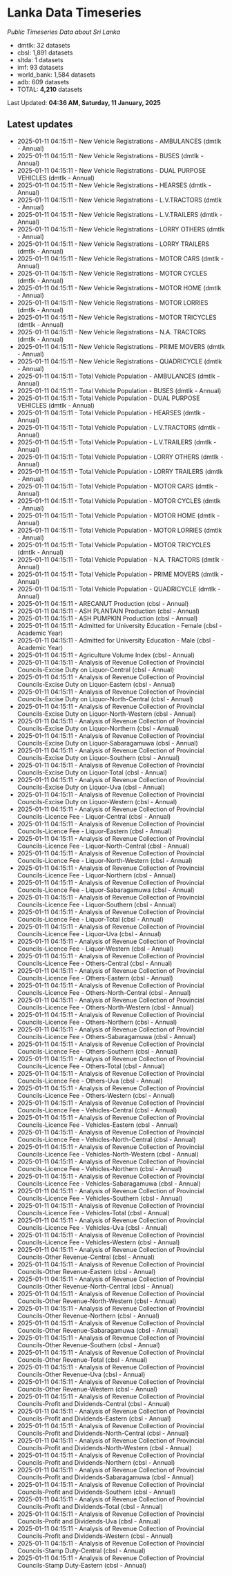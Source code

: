 # Lanka Data Timeseries
*Public Timeseries Data about Sri Lanka*

* dmtlk: 32 datasets
* cbsl: 1,891 datasets
* sltda: 1 datasets
* imf: 93 datasets
* world_bank: 1,584 datasets
* adb: 609 datasets
* TOTAL: **4,210** datasets

Last Updated: **04:36 AM, Saturday, 11 January, 2025**

## Latest updates

* 2025-01-11 04:15:11 - New Vehicle Registrations - AMBULANCES (dmtlk - Annual)
* 2025-01-11 04:15:11 - New Vehicle Registrations - BUSES (dmtlk - Annual)
* 2025-01-11 04:15:11 - New Vehicle Registrations - DUAL PURPOSE VEHICLES (dmtlk - Annual)
* 2025-01-11 04:15:11 - New Vehicle Registrations - HEARSES (dmtlk - Annual)
* 2025-01-11 04:15:11 - New Vehicle Registrations - L.V.TRACTORS (dmtlk - Annual)
* 2025-01-11 04:15:11 - New Vehicle Registrations - L.V.TRAILERS (dmtlk - Annual)
* 2025-01-11 04:15:11 - New Vehicle Registrations - LORRY OTHERS (dmtlk - Annual)
* 2025-01-11 04:15:11 - New Vehicle Registrations - LORRY TRAILERS (dmtlk - Annual)
* 2025-01-11 04:15:11 - New Vehicle Registrations - MOTOR CARS (dmtlk - Annual)
* 2025-01-11 04:15:11 - New Vehicle Registrations - MOTOR CYCLES (dmtlk - Annual)
* 2025-01-11 04:15:11 - New Vehicle Registrations - MOTOR HOME (dmtlk - Annual)
* 2025-01-11 04:15:11 - New Vehicle Registrations - MOTOR LORRIES (dmtlk - Annual)
* 2025-01-11 04:15:11 - New Vehicle Registrations - MOTOR TRICYCLES (dmtlk - Annual)
* 2025-01-11 04:15:11 - New Vehicle Registrations - N.A. TRACTORS (dmtlk - Annual)
* 2025-01-11 04:15:11 - New Vehicle Registrations - PRIME MOVERS (dmtlk - Annual)
* 2025-01-11 04:15:11 - New Vehicle Registrations - QUADRICYCLE (dmtlk - Annual)
* 2025-01-11 04:15:11 - Total Vehicle Population - AMBULANCES (dmtlk - Annual)
* 2025-01-11 04:15:11 - Total Vehicle Population - BUSES (dmtlk - Annual)
* 2025-01-11 04:15:11 - Total Vehicle Population - DUAL PURPOSE VEHICLES (dmtlk - Annual)
* 2025-01-11 04:15:11 - Total Vehicle Population - HEARSES (dmtlk - Annual)
* 2025-01-11 04:15:11 - Total Vehicle Population - L.V.TRACTORS (dmtlk - Annual)
* 2025-01-11 04:15:11 - Total Vehicle Population - L.V.TRAILERS (dmtlk - Annual)
* 2025-01-11 04:15:11 - Total Vehicle Population - LORRY OTHERS (dmtlk - Annual)
* 2025-01-11 04:15:11 - Total Vehicle Population - LORRY TRAILERS (dmtlk - Annual)
* 2025-01-11 04:15:11 - Total Vehicle Population - MOTOR CARS (dmtlk - Annual)
* 2025-01-11 04:15:11 - Total Vehicle Population - MOTOR CYCLES (dmtlk - Annual)
* 2025-01-11 04:15:11 - Total Vehicle Population - MOTOR HOME (dmtlk - Annual)
* 2025-01-11 04:15:11 - Total Vehicle Population - MOTOR LORRIES (dmtlk - Annual)
* 2025-01-11 04:15:11 - Total Vehicle Population - MOTOR TRICYCLES (dmtlk - Annual)
* 2025-01-11 04:15:11 - Total Vehicle Population - N.A. TRACTORS (dmtlk - Annual)
* 2025-01-11 04:15:11 - Total Vehicle Population - PRIME MOVERS (dmtlk - Annual)
* 2025-01-11 04:15:11 - Total Vehicle Population - QUADRICYCLE (dmtlk - Annual)
* 2025-01-11 04:15:11 - ARECANUT Production (cbsl - Annual)
* 2025-01-11 04:15:11 - ASH PLANTAIN Production (cbsl - Annual)
* 2025-01-11 04:15:11 - ASH PUMPKIN Production (cbsl - Annual)
* 2025-01-11 04:15:11 - Admitted for University Education - Female (cbsl - Academic Year)
* 2025-01-11 04:15:11 - Admitted for University Education - Male (cbsl - Academic Year)
* 2025-01-11 04:15:11 - Agriculture Volume Index (cbsl - Annual)
* 2025-01-11 04:15:11 - Analysis of Revenue Collection of Provincial Councils-Excise Duty on Liquor-Central (cbsl - Annual)
* 2025-01-11 04:15:11 - Analysis of Revenue Collection of Provincial Councils-Excise Duty on Liquor-Eastern (cbsl - Annual)
* 2025-01-11 04:15:11 - Analysis of Revenue Collection of Provincial Councils-Excise Duty on Liquor-North-Central (cbsl - Annual)
* 2025-01-11 04:15:11 - Analysis of Revenue Collection of Provincial Councils-Excise Duty on Liquor-North-Western (cbsl - Annual)
* 2025-01-11 04:15:11 - Analysis of Revenue Collection of Provincial Councils-Excise Duty on Liquor-Northern (cbsl - Annual)
* 2025-01-11 04:15:11 - Analysis of Revenue Collection of Provincial Councils-Excise Duty on Liquor-Sabaragamuwa (cbsl - Annual)
* 2025-01-11 04:15:11 - Analysis of Revenue Collection of Provincial Councils-Excise Duty on Liquor-Southern (cbsl - Annual)
* 2025-01-11 04:15:11 - Analysis of Revenue Collection of Provincial Councils-Excise Duty on Liquor-Total (cbsl - Annual)
* 2025-01-11 04:15:11 - Analysis of Revenue Collection of Provincial Councils-Excise Duty on Liquor-Uva (cbsl - Annual)
* 2025-01-11 04:15:11 - Analysis of Revenue Collection of Provincial Councils-Excise Duty on Liquor-Western (cbsl - Annual)
* 2025-01-11 04:15:11 - Analysis of Revenue Collection of Provincial Councils-Licence Fee - Liquor-Central (cbsl - Annual)
* 2025-01-11 04:15:11 - Analysis of Revenue Collection of Provincial Councils-Licence Fee - Liquor-Eastern (cbsl - Annual)
* 2025-01-11 04:15:11 - Analysis of Revenue Collection of Provincial Councils-Licence Fee - Liquor-North-Central (cbsl - Annual)
* 2025-01-11 04:15:11 - Analysis of Revenue Collection of Provincial Councils-Licence Fee - Liquor-North-Western (cbsl - Annual)
* 2025-01-11 04:15:11 - Analysis of Revenue Collection of Provincial Councils-Licence Fee - Liquor-Northern (cbsl - Annual)
* 2025-01-11 04:15:11 - Analysis of Revenue Collection of Provincial Councils-Licence Fee - Liquor-Sabaragamuwa (cbsl - Annual)
* 2025-01-11 04:15:11 - Analysis of Revenue Collection of Provincial Councils-Licence Fee - Liquor-Southern (cbsl - Annual)
* 2025-01-11 04:15:11 - Analysis of Revenue Collection of Provincial Councils-Licence Fee - Liquor-Total (cbsl - Annual)
* 2025-01-11 04:15:11 - Analysis of Revenue Collection of Provincial Councils-Licence Fee - Liquor-Uva (cbsl - Annual)
* 2025-01-11 04:15:11 - Analysis of Revenue Collection of Provincial Councils-Licence Fee - Liquor-Western (cbsl - Annual)
* 2025-01-11 04:15:11 - Analysis of Revenue Collection of Provincial Councils-Licence Fee - Others-Central (cbsl - Annual)
* 2025-01-11 04:15:11 - Analysis of Revenue Collection of Provincial Councils-Licence Fee - Others-Eastern (cbsl - Annual)
* 2025-01-11 04:15:11 - Analysis of Revenue Collection of Provincial Councils-Licence Fee - Others-North-Central (cbsl - Annual)
* 2025-01-11 04:15:11 - Analysis of Revenue Collection of Provincial Councils-Licence Fee - Others-North-Western (cbsl - Annual)
* 2025-01-11 04:15:11 - Analysis of Revenue Collection of Provincial Councils-Licence Fee - Others-Northern (cbsl - Annual)
* 2025-01-11 04:15:11 - Analysis of Revenue Collection of Provincial Councils-Licence Fee - Others-Sabaragamuwa (cbsl - Annual)
* 2025-01-11 04:15:11 - Analysis of Revenue Collection of Provincial Councils-Licence Fee - Others-Southern (cbsl - Annual)
* 2025-01-11 04:15:11 - Analysis of Revenue Collection of Provincial Councils-Licence Fee - Others-Total (cbsl - Annual)
* 2025-01-11 04:15:11 - Analysis of Revenue Collection of Provincial Councils-Licence Fee - Others-Uva (cbsl - Annual)
* 2025-01-11 04:15:11 - Analysis of Revenue Collection of Provincial Councils-Licence Fee - Others-Western (cbsl - Annual)
* 2025-01-11 04:15:11 - Analysis of Revenue Collection of Provincial Councils-Licence Fee - Vehicles-Central (cbsl - Annual)
* 2025-01-11 04:15:11 - Analysis of Revenue Collection of Provincial Councils-Licence Fee - Vehicles-Eastern (cbsl - Annual)
* 2025-01-11 04:15:11 - Analysis of Revenue Collection of Provincial Councils-Licence Fee - Vehicles-North-Central (cbsl - Annual)
* 2025-01-11 04:15:11 - Analysis of Revenue Collection of Provincial Councils-Licence Fee - Vehicles-North-Western (cbsl - Annual)
* 2025-01-11 04:15:11 - Analysis of Revenue Collection of Provincial Councils-Licence Fee - Vehicles-Northern (cbsl - Annual)
* 2025-01-11 04:15:11 - Analysis of Revenue Collection of Provincial Councils-Licence Fee - Vehicles-Sabaragamuwa (cbsl - Annual)
* 2025-01-11 04:15:11 - Analysis of Revenue Collection of Provincial Councils-Licence Fee - Vehicles-Southern (cbsl - Annual)
* 2025-01-11 04:15:11 - Analysis of Revenue Collection of Provincial Councils-Licence Fee - Vehicles-Total (cbsl - Annual)
* 2025-01-11 04:15:11 - Analysis of Revenue Collection of Provincial Councils-Licence Fee - Vehicles-Uva (cbsl - Annual)
* 2025-01-11 04:15:11 - Analysis of Revenue Collection of Provincial Councils-Licence Fee - Vehicles-Western (cbsl - Annual)
* 2025-01-11 04:15:11 - Analysis of Revenue Collection of Provincial Councils-Other Revenue-Central (cbsl - Annual)
* 2025-01-11 04:15:11 - Analysis of Revenue Collection of Provincial Councils-Other Revenue-Eastern (cbsl - Annual)
* 2025-01-11 04:15:11 - Analysis of Revenue Collection of Provincial Councils-Other Revenue-North-Central (cbsl - Annual)
* 2025-01-11 04:15:11 - Analysis of Revenue Collection of Provincial Councils-Other Revenue-North-Western (cbsl - Annual)
* 2025-01-11 04:15:11 - Analysis of Revenue Collection of Provincial Councils-Other Revenue-Northern (cbsl - Annual)
* 2025-01-11 04:15:11 - Analysis of Revenue Collection of Provincial Councils-Other Revenue-Sabaragamuwa (cbsl - Annual)
* 2025-01-11 04:15:11 - Analysis of Revenue Collection of Provincial Councils-Other Revenue-Southern (cbsl - Annual)
* 2025-01-11 04:15:11 - Analysis of Revenue Collection of Provincial Councils-Other Revenue-Total (cbsl - Annual)
* 2025-01-11 04:15:11 - Analysis of Revenue Collection of Provincial Councils-Other Revenue-Uva (cbsl - Annual)
* 2025-01-11 04:15:11 - Analysis of Revenue Collection of Provincial Councils-Other Revenue-Western (cbsl - Annual)
* 2025-01-11 04:15:11 - Analysis of Revenue Collection of Provincial Councils-Profit and Dividends-Central (cbsl - Annual)
* 2025-01-11 04:15:11 - Analysis of Revenue Collection of Provincial Councils-Profit and Dividends-Eastern (cbsl - Annual)
* 2025-01-11 04:15:11 - Analysis of Revenue Collection of Provincial Councils-Profit and Dividends-North-Central (cbsl - Annual)
* 2025-01-11 04:15:11 - Analysis of Revenue Collection of Provincial Councils-Profit and Dividends-North-Western (cbsl - Annual)
* 2025-01-11 04:15:11 - Analysis of Revenue Collection of Provincial Councils-Profit and Dividends-Northern (cbsl - Annual)
* 2025-01-11 04:15:11 - Analysis of Revenue Collection of Provincial Councils-Profit and Dividends-Sabaragamuwa (cbsl - Annual)
* 2025-01-11 04:15:11 - Analysis of Revenue Collection of Provincial Councils-Profit and Dividends-Southern (cbsl - Annual)
* 2025-01-11 04:15:11 - Analysis of Revenue Collection of Provincial Councils-Profit and Dividends-Total (cbsl - Annual)
* 2025-01-11 04:15:11 - Analysis of Revenue Collection of Provincial Councils-Profit and Dividends-Uva (cbsl - Annual)
* 2025-01-11 04:15:11 - Analysis of Revenue Collection of Provincial Councils-Profit and Dividends-Western (cbsl - Annual)
* 2025-01-11 04:15:11 - Analysis of Revenue Collection of Provincial Councils-Stamp Duty-Central (cbsl - Annual)
* 2025-01-11 04:15:11 - Analysis of Revenue Collection of Provincial Councils-Stamp Duty-Eastern (cbsl - Annual)